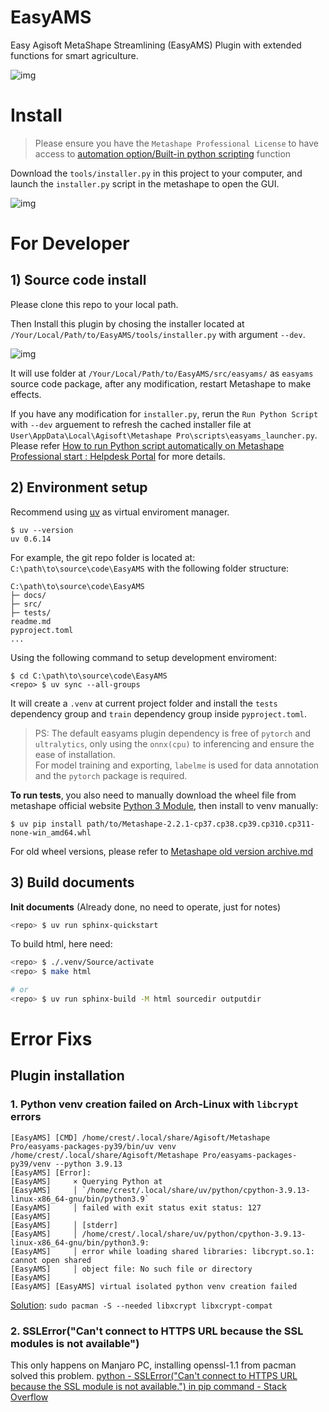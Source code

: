 # EasyAMS

Easy Agisoft MetaShape Streamlining (EasyAMS) Plugin with extended functions for smart agriculture.

![img](docs/_static/gui.jpg)

# Install

> Please ensure you have the `Metashape Professional License` to have access to [automation option/Built-in python scripting](https://www.agisoft.com/features/compare/) function

Download the `tools/installer.py` in this project to your computer, and launch the `installer.py` script in the metashape to open the GUI.

![img](docs/_static/launch.png)

# For Developer

## 1) Source code install

Please clone this repo to your local path.

Then Install this plugin by chosing the installer located at `/Your/Local/Path/to/EasyAMS/tools/installer.py` with argument `--dev`. 

![img](docs/_static/dev_setting.jpg)

It will use folder at `/Your/Local/Path/to/EasyAMS/src/easyams/` as `easyams` source code package, after any modification, restart Metashape to make effects.

If you have any modification for `installer.py`, rerun the `Run Python Script` with `--dev` arguement to refresh the cached installer file at `User\AppData\Local\Agisoft\Metashape Pro\scripts\easyams_launcher.py`. Please refer 
[How to run Python script automatically on Metashape Professional start : Helpdesk Portal](https://agisoft.freshdesk.com/support/solutions/articles/31000133123-how-to-run-python-script-automatically-on-metashape-professional-start) for more details.

## 2) Environment setup

Recommend using [uv](https://docs.astral.sh/uv/getting-started/installation/) as virtual enviroment manager.

```
$ uv --version
uv 0.6.14
```

For example, the git repo folder is located at: `C:\path\to\source\code\EasyAMS` with the following folder structure:

```
C:\path\to\source\code\EasyAMS
├─ docs/
├─ src/
├─ tests/
readme.md
pyproject.toml
...
```

Using the following command to setup development enviroment:

```
$ cd C:\path\to\source\code\EasyAMS
<repo> $ uv sync --all-groups
```

It will create a `.venv` at current project folder and install the `tests` dependency group and `train` dependency group inside `pyproject.toml`.

> PS: The default easyams plugin dependency is free of `pytorch` and `ultralytics`, only using the `onnx(cpu)` to inferencing and ensure the ease of installation.    
> For model training and exporting, `labelme` is used for data annotation and the `pytorch` package is required.

**To run tests**, you also need to manually download the wheel file from metashape official website [Python 3 Module](https://www.agisoft.com/downloads/installer/), then install to venv manually:

```
$ uv pip install path/to/Metashape-2.2.1-cp37.cp38.cp39.cp310.cp311-none-win_amd64.whl
```

For old wheel versions, please refer to [Metashape old version archive.md](https://gist.github.com/HowcanoeWang/6bc1fc5e29fb5af8a1cef6251f25375a)

## 3) Build documents

**Init documents** (Already done, no need to operate, just for notes)

```bash
<repo> $ uv run sphinx-quickstart
```

To build html, here need:

```bash
<repo> $ ./.venv/Source/activate
<repo> $ make html

# or
<repo> $ uv run sphinx-build -M html sourcedir outputdir
```


# Error Fixs

## Plugin installation

### 1. Python venv creation failed on Arch-Linux with `libcrypt` errors


```
[EasyAMS] [CMD] /home/crest/.local/share/Agisoft/Metashape Pro/easyams-packages-py39/bin/uv venv /home/crest/.local/share/Agisoft/Metashape Pro/easyams-packages-py39/venv --python 3.9.13
[EasyAMS] [Error]:
[EasyAMS]     × Querying Python at
[EasyAMS]     │ `/home/crest/.local/share/uv/python/cpython-3.9.13-linux-x86_64-gnu/bin/python3.9`
[EasyAMS]     │ failed with exit status exit status: 127
[EasyAMS]   
[EasyAMS]     │ [stderr]
[EasyAMS]     │ /home/crest/.local/share/uv/python/cpython-3.9.13-linux-x86_64-gnu/bin/python3.9:
[EasyAMS]     │ error while loading shared libraries: libcrypt.so.1: cannot open shared
[EasyAMS]     │ object file: No such file or directory
[EasyAMS]   
[EasyAMS] [EasyAMS] virtual isolated python venv creation failed
```

[Solution](https://github.com/electron-userland/electron-builder-binaries/issues/47): `sudo pacman -S --needed libxcrypt libxcrypt-compat` 

### 2. SSLError("Can't connect to HTTPS URL because the SSL modules is not available")

This only happens on Manjaro PC, installing openssl-1.1 from pacman solved this problem.
[python - SSLError("Can't connect to HTTPS URL because the SSL module is not available.") in pip command - Stack Overflow](https://stackoverflow.com/questions/63084049/sslerrorcant-connect-to-https-url-because-the-ssl-module-is-not-available)